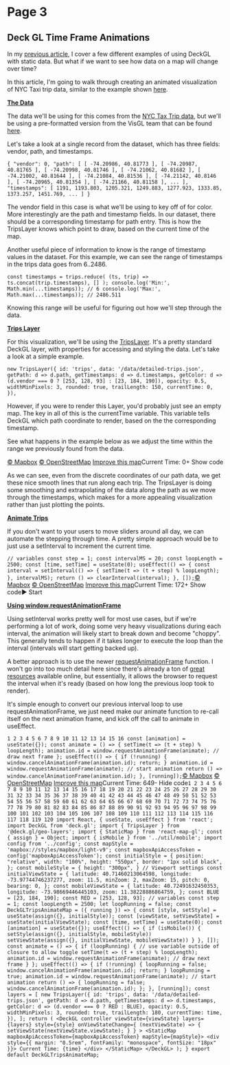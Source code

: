 # Page 3

## Deck GL Time Frame Animations

In my [previous article](https://ckochis.com/deck-gl-layers), I cover a few different examples of using DeckGL with static data. But what if we want to see how data on a map will change over time?

In this article, I'm going to walk through creating an animated visualization of NYC Taxi trip data, similar to the example shown [here](https://deck.gl/examples/trips-layer/).

[**The Data**](https://ckochis.com/deck-gl-time-frame-animations#the-data)

The data we'll be using for this comes from the [NYC Tax Trip data](https://www1.nyc.gov/site/tlc/about/tlc-trip-record-data.page), but we'll be using a pre-formatted version from the VisGL team that can be found [here](https://github.com/visgl/deck.gl-data/tree/master/examples/trips).

Let's take a look at a single record from the dataset, which has three fields: vendor, path, and timestamps.

`{ "vendor": 0, "path": [ [ -74.20986, 40.81773 ], [ -74.20987, 40.81765 ], [ -74.20998, 40.81746 ], [ -74.21062, 40.81682 ], [ -74.21002, 40.81644 ], [ -74.21084, 40.81536 ], [ -74.21142, 40.8146 ], [ -74.20965, 40.81354 ], [ -74.21166, 40.81158 ], ... ], "timestamps": [ 1191, 1193.803, 1205.321, 1249.883, 1277.923, 1333.85, 1373.257, 1451.769, ... ] }`

The vendor field in this case is what we'll be using to key off of for color. More interestingly are the path and timestamp fields. In our dataset, there should be a corresponding timestamp for path entry. This is how the TripsLayer knows which point to draw, based on the current time of the map.

Another useful piece of information to know is the range of timestamp values in the dataset. For this example, we can see the range of timestamps in the trips data goes from 6..2486.

`const timestamps = trips.reduce( (ts, trip) => ts.concat(trip.timestamps), [] ); console.log('Min:', Math.min(...timestamps)); // 6 console.log('Max:', Math.max(...timestamps)); // 2486.511`

Knowing this range will be useful for figuring out how we'll step through the data.

[**Trips Layer**](https://ckochis.com/deck-gl-time-frame-animations#trips-layer)

For this visualization, we'll be using the [TripsLayer](https://deck.gl/docs/api-reference/geo-layers/trips-layer). It's a pretty standard DeckGL layer, with properties for accessing and styling the data. Let's take a look at a simple example.

`new TripsLayer({ id: 'trips', data: '/data/detailed-trips.json', getPath: d => d.path, getTimestamps: d => d.timestamps, getColor: d => (d.vendor === 0 ? [253, 128, 93] : [23, 184, 190]), opacity: 0.5, widthMinPixels: 3, rounded: true, trailLength: 150, currentTime: 0, }),`

However, if you were to render this Layer, you'd probably just see an empty map. The key in all of this is the currentTime variable. This variable tells DeckGL which path coordinate to render, based on the the corresponding timestamp.

See what happens in the example below as we adjust the time within the range we previously found from the data.

[© Mapbox](https://www.mapbox.com/about/maps/) [© OpenStreetMap](https://www.openstreetmap.org/about/) [Improve this map](https://apps.mapbox.com/feedback/?owner=mapbox\&id=light-v9\&access\_token=pk.eyJ1IjoiY2prb2NoaXMiLCJhIjoiY2tpbHprZGR5MG9rczJycW00ejR1NDE5MiJ9.1tDMOARjy02pYDsIirVJGg)Current Time: 0+ Show code

As we can see, even from the discrete coordinates of our path data, we get these nice smooth lines that run along each trip. The TripsLayer is doing some smoothing and extrapolating of the data along the path as we move through the timestamps, which makes for a more appealing visualization rather than just plotting the points.

[**Animate Trips**](https://ckochis.com/deck-gl-time-frame-animations#animate-trips)

If you don't want to your users to move sliders around all day, we can automate the stepping through time. A pretty simple approach would be to just use a setInterval to increment the current time.

`// variables const step = 1; const intervalMS = 20; const loopLength = 2500; const [time, setTime] = useState(0); useEffect(() => { const interval = setInterval(() => { setTime(t => (t + step) % loopLength); }, intervalMS); return () => clearInterval(interval); }, []);`[© Mapbox](https://www.mapbox.com/about/maps/) [© OpenStreetMap](https://www.openstreetmap.org/about/) [Improve this map](https://apps.mapbox.com/feedback/?owner=mapbox\&id=light-v9\&access\_token=pk.eyJ1IjoiY2prb2NoaXMiLCJhIjoiY2tpbHprZGR5MG9rczJycW00ejR1NDE5MiJ9.1tDMOARjy02pYDsIirVJGg)Current Time: 172+ Show code► Start

[**Using window.requestAnimationFrame**](https://ckochis.com/deck-gl-time-frame-animations#using-window.requestanimationframe)

Using setInterval works pretty well for most use cases, but if we're performing a lot of work, doing some very heavy visualizations during each interval, the animation will likely start to break down and become "choppy". This generally tends to happen if it takes longer to execute the loop than the interval (intervals will start getting backed up).

A better approach is to use the newer [requestAnimationFrame](https://developer.mozilla.org/en-US/docs/Web/API/window/requestAnimationFrame) function. I won't go into too much detail here since there's already a ton of [great resources](https://css-tricks.com/using-requestanimationframe/) available online, but essentially, it allows the browser to request the interval when it's ready (based on how long the previous loop took to render).

It's simple enough to convert our previous interval loop to use requestAnimationFrame, we just need make our animate function to re-call itself on the next animation frame, and kick off the call to animate in useEffect.

`1 2 3 4 5 6 7 8 9 10 11 12 13 14 15 16 const [animation] = useState({}); const animate = () => { setTime(t => (t + step) % loopLength); animation.id = window.requestAnimationFrame(animate); // draw next frame }; useEffect(() => { if (!running) { window.cancelAnimationFrame(animation.id); return; } animation.id = window.requestAnimationFrame(animate); // start animation return () => window.cancelAnimationFrame(animation.id); }, [running]);`[© Mapbox](https://www.mapbox.com/about/maps/) [© OpenStreetMap](https://www.openstreetmap.org/about/) [Improve this map](https://apps.mapbox.com/feedback/?owner=mapbox\&id=light-v9\&access\_token=pk.eyJ1IjoiY2prb2NoaXMiLCJhIjoiY2tpbHprZGR5MG9rczJycW00ejR1NDE5MiJ9.1tDMOARjy02pYDsIirVJGg)Current Time: 649- Hide code`1 2 3 4 5 6 7 8 9 10 11 12 13 14 15 16 17 18 19 20 21 22 23 24 25 26 27 28 29 30 31 32 33 34 35 36 37 38 39 40 41 42 43 44 45 46 47 48 49 50 51 52 53 54 55 56 57 58 59 60 61 62 63 64 65 66 67 68 69 70 71 72 73 74 75 76 77 78 79 80 81 82 83 84 85 86 87 88 89 90 91 92 93 94 95 96 97 98 99 100 101 102 103 104 105 106 107 108 109 110 111 112 113 114 115 116 117 118 119 120 import React, { useState, useEffect } from 'react'; import DeckGL from 'deck.gl'; import { TripsLayer } from '@deck.gl/geo-layers'; import { StaticMap } from 'react-map-gl'; const { assign } = Object; import { isMobile } from '../util/mobile'; import config from '../config'; const mapStyle = 'mapbox://styles/mapbox/light-v9'; const mapboxApiAccessToken = config('mapboxApiAccessToken'); const initialStyle = { position: "relative", width: "100%", height: "550px", border: "1px solid black", }; const mobileStyle = { height: "300px", } // Viewport settings const initialViewState = { latitude: 40.71460213064598, longitude: -73.97744746237277, zoom: 11.5, minZoom: 2, maxZoom: 15, pitch: 0, bearing: 0, }; const mobileViewState = { latitude: 40.72491632450353, longitude: -73.98669446445103, zoom: 11.38228886864759, }; const BLUE = [23, 184, 190]; const RED = [253, 128, 93]; // variables const step = 1; const loopLength = 2500; let loopRunning = false; const DeckGLTripsAnimateMap = ({ running }) => { const [style, setStyle] = useState(assign({}, initialStyle)); const [viewState, setViewState] = useState(initialViewState); const [time, setTime] = useState(0); const [animation] = useState({}); useEffect(() => { if (isMobile()) { setStyle(assign({}, initialStyle, mobileStyle)) setViewState(assign({}, initialViewState, mobileViewState)) } }, []); const animate = () => { if (loopRunning) { // use variable outside of closure to allow toggle setTime(t => (t + step) % loopLength); animation.id = window.requestAnimationFrame(animate); // draw next frame } }; useEffect(() => { if (!running) { loopRunning = false; window.cancelAnimationFrame(animation.id); return; } loopRunning = true; animation.id = window.requestAnimationFrame(animate); // start animation return () => { loopRunning = false; window.cancelAnimationFrame(animation.id); }; }, [running]); const layers = [ new TripsLayer({ id: 'trips', data: '/data/detailed-trips.json', getPath: d => d.path, getTimestamps: d => d.timestamps, getColor: d => (d.vendor === 0 ? RED : BLUE), opacity: 0.5, widthMinPixels: 3, rounded: true, trailLength: 180, currentTime: time, }), ]; return ( <DeckGL controller viewState={viewState} layers={layers} style={style} onViewStateChange={ (nextViewState) => { setViewState(nextViewState.viewState); } } > <StaticMap mapboxApiAccessToken={mapboxApiAccessToken} mapStyle={mapStyle}> <div style={{ margin: "0.5rem", fontFamily: "monospace", fontSize: "18px" }}> Current Time: {time} </div> </StaticMap> </DeckGL> ); } export default DeckGLTripsAnimateMap;`
